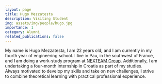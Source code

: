 ```yaml
---
layout: page
title: Hugo Mezzatesta
description: Visiting Student
img: assets/img/people/hugo.jpg
importance: 1
category: Alumni
related_publications: false
---
```


My name is Hugo Mezzatesta, I am 22 years old, and I am currently in my fourth year of engineering school. I live in Pau, in the southwest of France, and I am doing a work-study program at <a href="https://www.nexteam-group.com/en/">NEXTEAM Group</a>. Additionally, I am undertaking a four-month internship in Croatia as part of my studies. Always motivated to develop my skills and take on new challenges, I strive to combine theoretical learning with practical professional experience.
